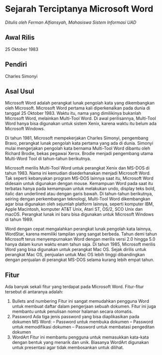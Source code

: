 # Sejarah Terciptanya Microsoft Word
_Ditulis oleh Ferman Alfiansyah, Mahasiswa Sistem Informasi UAD_

## Awal Rilis
25 Oktober 1983

## Pendiri
Charles Simonyi

## Asal Usul
Microsoft Word adalah perangkat lunak pengolah kata yang dikembangkan oleh Microsoft. Microsoft Word pertama kali diperkenalkan pada dunia di tanggal 25 Oktober 1983. Waktu itu, nama yang dimilikinya bukanlah Microsoft Word, melainkan Multi-Tool Word. Di awal perilisannya, Multi-Tool Word hanya bisa digunakan untuk sistem Xenix, karena waktu itu belum ada Microsoft Windows.

Di tahun 1981, Microsoft mempekerjakan Charles Simonyi, pengembang Bravo, perangkat lunak pengolah kata pertama yang ada di dunia. Simonyi mulai mengerjakan pengolah kata bernama Multi-Tool Word dibantu oleh Richard Brodie, bekas pegawai Xerox. Brodie menjadi pengembang utama Multi-Word Tool di tahun-tahun berikutnya.

Microsoft merilis Multi-Tool Word untuk perangkat Xenix dan MS-DOS di tahun 1983. Nama ini kemudian disederhanakan menjadi Microsoft Word. Tak seperti kebanyakan program MS-DOS lainnya saat itu, Microsoft Word didesain untuk digunakan dengan mouse. Kemampuan Word pada saat itu terbatas hanya pada kemampuan untuk melakukan undo, display teks bold, italic dan underlined atau dengan garis bawah.
Di tahun-tahun berikutnya, seiring dengan perkembangan teknologi, Multi-Tool Word dikembangkan agar bisa digunakan oleh sejumlah platform lainnya, seperti komputer IBM, Apple Macintosh, komputer AT&T Unix, Atari ST, OS/2, SCO Unix dan macOS. Perangkat lunak ini baru bisa digunakan untuk Microsoft Windows di tahun 1989.

Word dengan cepat mengalahkan perangkat lunak pengolah kata lainnya, WordStar, karena memiliki tampilan yang sangat berbeda. Tahun demi tahun Microsoft terus menyempurnakan Word dengan merilis versi 2.0 hingga 5.0 hanya dalam kurun waktu enam tahun saja. Di tahun 1985, Microsoft merilis Word yang bisa digunakan untuk perangkat Mac OS. Sejak dirilis untuk perangkat Mac OS, penjualan untuk Mac OS lebih tinggi dibandingkan dengan penjualan di perangkat MS-DOS selama kurang lebih empat tahun.

## Fitur
Ada banyak sekali fitur yang terdapat pada Microsoft Word. Fitur-fitur tersebut di antaranya adalah:

1. Bullets and numbering
    Fitur ini sangat memudahkan pengguna Word untuk membuat daftar dalam pengerjaan sebuah dokumen. Fitur ini juga membantu untuk penulisan nomor halaman secara otomatis.
2. Password
    Ada tiga jenis password yang bisa diaplikasikan pada dokumen MS Word:
    – Password untuk membuka dokumen
    – Password untuk memodifikasi dokumen
    – Password untuk membatasi pengeditan dokumen
3. WordArt
    Fitur ini membantu pengguna untuk memasukkan kata-kata dengan bentuk yang menarik dan unik. Biasanya WordArt digunakan untuk presentasi agar tidak membosankan untuk dilihat.